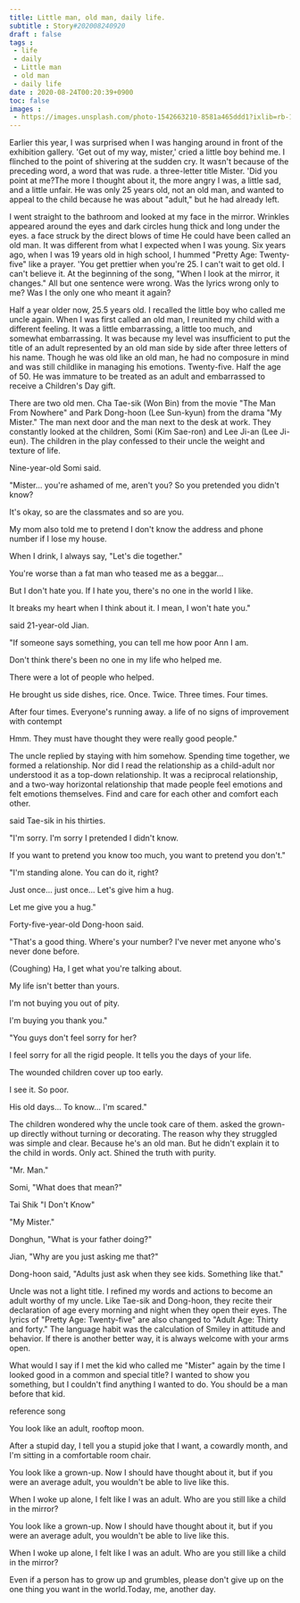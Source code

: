 ```yaml
---
title: Little man, old man, daily life.
subtitle : Story#202008240920
draft : false
tags :
 - life
 - daily
 - Little man
 - old man
 - daily life
date : 2020-08-24T00:20:39+0900
toc: false
images : 
 - https://images.unsplash.com/photo-1542663210-8581a465ddd1?ixlib=rb-1.2.1&q=80&fm=jpg&crop=entropy&cs=tinysrgb&w=1080&fit=max&ixid=eyJhcHBfaWQiOjE1NTU0OX0
---
```


Earlier this year, I was surprised when I was hanging around in front of the exhibition gallery. 'Get out of my way, mister,' cried a little boy behind me. I flinched to the point of shivering at the sudden cry. It wasn't because of the preceding word, a word that was rude. a three-letter title Mister. 'Did you point at me?The more I thought about it, the more angry I was, a little sad, and a little unfair. He was only 25 years old, not an old man, and wanted to appeal to the child because he was about "adult," but he had already left.  

I went straight to the bathroom and looked at my face in the mirror. Wrinkles appeared around the eyes and dark circles hung thick and long under the eyes. a face struck by the direct blows of time He could have been called an old man. It was different from what I expected when I was young. Six years ago, when I was 19 years old in high school, I hummed "Pretty Age: Twenty-five" like a prayer. 'You get prettier when you're 25. I can't wait to get old. I can't believe it. At the beginning of the song, "When I look at the mirror, it changes." All but one sentence were wrong. Was the lyrics wrong only to me? Was I the only one who meant it again?  

Half a year older now, 25.5 years old. I recalled the little boy who called me uncle again. When I was first called an old man, I reunited my child with a different feeling. It was a little embarrassing, a little too much, and somewhat embarrassing. It was because my level was insufficient to put the title of an adult represented by an old man side by side after three letters of his name. Though he was old like an old man, he had no composure in mind and was still childlike in managing his emotions. Twenty-five. Half the age of 50. He was immature to be treated as an adult and embarrassed to receive a Children's Day gift.  

There are two old men. Cha Tae-sik (Won Bin) from the movie "The Man From Nowhere" and Park Dong-hoon (Lee Sun-kyun) from the drama "My Mister." The man next door and the man next to the desk at work. They constantly looked at the children, Somi (Kim Sae-ron) and Lee Ji-an (Lee Ji-eun). The children in the play confessed to their uncle the weight and texture of life.  

Nine-year-old Somi said.  

"Mister... you're ashamed of me, aren't you? So you pretended you didn't know?  

It's okay, so are the classmates and so are you.  

My mom also told me to pretend I don't know the address and phone number if I lose my house.  

When I drink, I always say, "Let's die together."  

You're worse than a fat man who teased me as a beggar...  

But I don't hate you. If I hate you, there's no one in the world I like.  

It breaks my heart when I think about it. I mean, I won't hate you."  

said 21-year-old Jian.  

"If someone says something, you can tell me how poor Ann I am.  

Don't think there's been no one in my life who helped me.  

There were a lot of people who helped.  

He brought us side dishes, rice. Once. Twice. Three times. Four times.  

After four times. Everyone's running away. a life of no signs of improvement with contempt  

Hmm. They must have thought they were really good people."  

The uncle replied by staying with him somehow. Spending time together, we formed a relationship. Nor did I read the relationship as a child-adult nor understood it as a top-down relationship. It was a reciprocal relationship, and a two-way horizontal relationship that made people feel emotions and felt emotions themselves. Find and care for each other and comfort each other.  

said Tae-sik in his thirties.  

"I'm sorry. I'm sorry I pretended I didn't know.  

If you want to pretend you know too much, you want to pretend you don't."  

"I'm standing alone. You can do it, right?  

Just once... just once... Let's give him a hug.  

Let me give you a hug."  

Forty-five-year-old Dong-hoon said.  

"That's a good thing. Where's your number? I've never met anyone who's never done before.  

(Coughing) Ha, I get what you're talking about.  

My life isn't better than yours.  

I'm not buying you out of pity.  

I'm buying you thank you."  

"You guys don't feel sorry for her?  

I feel sorry for all the rigid people. It tells you the days of your life.  

The wounded children cover up too early.  

I see it. So poor.  

His old days... To know... I'm scared."  

The children wondered why the uncle took care of them. asked the grown-up directly without turning or decorating. The reason why they struggled was simple and clear. Because he's an old man. But he didn't explain it to the child in words. Only act. Shined the truth with purity.  

"Mr. Man."  

Somi, "What does that mean?"  

Tai Shik "I Don't Know"  

"My Mister."  

Donghun, "What is your father doing?"  

Jian, "Why are you just asking me that?"  

Dong-hoon said, "Adults just ask when they see kids. Something like that."  

Uncle was not a light title. I refined my words and actions to become an adult worthy of my uncle. Like Tae-sik and Dong-hoon, they recite their declaration of age every morning and night when they open their eyes. The lyrics of "Pretty Age: Twenty-five" are also changed to "Adult Age: Thirty and forty." The language habit was the calculation of Smiley in attitude and behavior. If there is another better way, it is always welcome with your arms open.  

What would I say if I met the kid who called me "Mister" again by the time I looked good in a common and special title? I wanted to show you something, but I couldn't find anything I wanted to do. You should be a man before that kid.  

reference song  

You look like an adult, rooftop moon.  

After a stupid day, I tell you a stupid joke that I want, a cowardly month, and I'm sitting in a comfortable room chair.  

You look like a grown-up. Now I should have thought about it, but if you were an average adult, you wouldn't be able to live like this.  

When I woke up alone, I felt like I was an adult. Who are you still like a child in the mirror?  

You look like a grown-up. Now I should have thought about it, but if you were an average adult, you wouldn't be able to live like this.  

When I woke up alone, I felt like I was an adult. Who are you still like a child in the mirror?  

Even if a person has to grow up and grumbles, please don't give up on the one thing you want in the world.Today, me, another day.  

